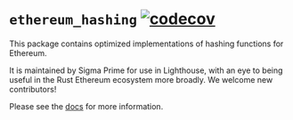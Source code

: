 `ethereum_hashing`
[![codecov](https://codecov.io/gh/sigp/ethereum_hashing/graph/badge.svg?token=HWAAKXSPIP)](https://codecov.io/gh/sigp/ethereum_hashing)
================

This package contains optimized implementations of hashing functions for Ethereum.

It is maintained by Sigma Prime for use in Lighthouse, with an eye to being useful in the Rust
Ethereum ecosystem more broadly. We welcome new contributors!

Please see the [docs](https://docs.rs/ethereum_hashing) for more information.
